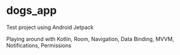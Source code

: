 # dogs_app
Test project using Android Jetpack

Playing around with Kotlin, Room, Navigation, Data Binding, MVVM, Notifications, Permissions 
